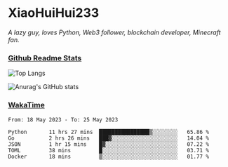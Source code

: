 # XiaoHuiHui233

*A lazy guy, loves Python, Web3 follower, blockchain developer, Minecraft fan.*

### [Github Readme Stats](https://github.com/anuraghazra/github-readme-stats)

![Top Langs](https://github-readme-stats.vercel.app/api/top-langs/?username=XiaoHuiHui233&layout=compact&theme=github_dark)

![Anurag's GitHub stats](https://github-readme-stats.vercel.app/api?username=XiaoHuiHui233&show_icons=true&theme=github_dark)

### [WakaTime](https://wakatime.com)

<!--START_SECTION:waka-->

```text
From: 18 May 2023 - To: 25 May 2023

Python       11 hrs 27 mins  ████████████████▒░░░░░░░░   65.86 %
Go           2 hrs 26 mins   ███▓░░░░░░░░░░░░░░░░░░░░░   14.04 %
JSON         1 hr 15 mins    █▓░░░░░░░░░░░░░░░░░░░░░░░   07.22 %
TOML         38 mins         █░░░░░░░░░░░░░░░░░░░░░░░░   03.71 %
Docker       18 mins         ▒░░░░░░░░░░░░░░░░░░░░░░░░   01.77 %
```

<!--END_SECTION:waka-->
